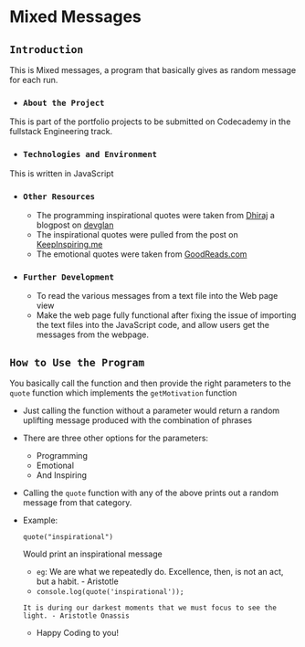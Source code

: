 # Mixed Messages

## `Introduction`


This is Mixed messages, a program that basically gives as random message for each run.


- ### `About the Project`
This is part of the portfolio projects to be submitted on Codecademy in the fullstack Engineering track.

- ### `Technologies and Environment`
This is written in JavaScript

- ### `Other Resources`
    - The programming inspirational quotes were taken from [Dhiraj](https://www.linkedin.com/in/dhiraj-ray/) a blogpost on [devglan](https://www.devglan.com/blog/best-developer-quotes)
    - The inspirational quotes were pulled from the post on [KeepInspiring.me](https://www.keepinspiring.me/motivational-quotes/)
    - The emotional quotes were taken from [GoodReads.com](https://www.goodreads.com/quotes/tag/emotions)
    
- ### `Further Development`
    - To read the various messages from a text file into the Web page view
    - Make the web page fully functional after fixing the issue of importing the text files into the JavaScript code, and allow users get the messages from the webpage.

## `How to Use the Program`
You basically call the function and then provide the right parameters to the `quote` function which implements the `getMotivation` function

- Just calling the function without a parameter would return a random uplifting message produced with the combination of phrases
- There are three other options for the parameters: 

  - Programming 
  - Emotional
  - And Inspiring

- Calling the `quote` function with any of the above prints out a random message from that category.
- Example:
    ```
    quote("inspirational")
    ```
    Would print an inspirational message
    - `eg`: We are what we repeatedly do. Excellence, then, is not an act, but a habit. - Aristotle
    - ```console.log(quote('inspirational'));```

    ```
    It is during our darkest moments that we must focus to see the light. - Aristotle Onassis
    ```
    - Happy Coding to you!


